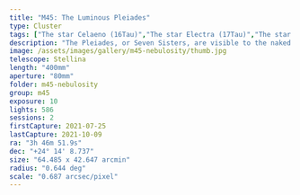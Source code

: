 ```yaml
---
title: "M45: The Luminous Pleiades"
type: Cluster
tags: ["The star Celaeno (16Tau)","The star Electra (17Tau)","The star Taygeta (19Tau)","The star Sterope I (21Tau)","The star Merope (23Tau)","The star ηTau","The star Atlas (27Tau)","The star Pleione (28Tau)","NGC1432","IC349","Barnard's Merope Nebula","Maia Nebula", "M45"]
description: "The Pleiades, or Seven Sisters, are visible to the naked eye, resolve in binoculars and can be captured by regular cameras. This is the first time I've collected enough exposure to capture the delicate nebulosity that surrounds these beautiful blue stars."
image: /assets/images/gallery/m45-nebulosity/thumb.jpg
telescope: Stellina
length: "400mm"
aperture: "80mm"
folder: m45-nebulosity
group: m45
exposure: 10
lights: 586
sessions: 2
firstCapture: 2021-07-25
lastCapture: 2021-10-09
ra: "3h 46m 51.9s"
dec: "+24° 14' 8.737"
size: "64.485 x 42.647 arcmin"
radius: "0.644 deg"
scale: "0.687 arcsec/pixel"
---
```

